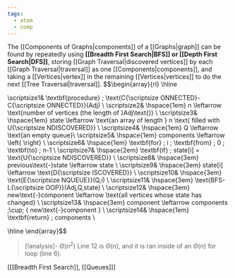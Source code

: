 ```yaml
---
tags:
  - atom
  - comp
---
```

The [[Components of Graphs|components]] of a [[Graphs|graph]] can be found by repeatedly using **[[Breadth First Search|BFS]] or [[Depth First Search|DFS]]**, storing [[Graph Traversal|discovered vertices]] by each [[Graph Traversal|traversal]] as one [[Components|components]], and taking a [[Vertices|vertex]] in the remaining [[Vertices|vertices]] to do the next [[Tree Traversal|traversal]].
$$\begin{array}{rl}
\hline

\scriptsize1& \textbf{procedure} \; \text{C{\scriptsize ONNECTED}-C{\scriptsize ONNECTED}}(Adj) \\
\scriptsize2& \hspace{1em} n \leftarrow \text{number of vertices (the length of }Adj\text{)} \\
\scriptsize3& \hspace{1em} state \leftarrow \text{an array of length } n \text{ filled with U{\scriptsize NDISCOVERED}} \\
\scriptsize4& \hspace{1em} Q \leftarrow \text{an empty queue}\\
\scriptsize5& \hspace{1em} components \leftarrow \left\{  \right\} \\
\scriptsize6& \hspace{1em} \textbf{for} \; i \; \textbf{from} \; 0 \; \textbf{to} \; n-1 \\
\scriptsize7& \hspace{2em} \textbf{if} \; state[i] = \text{U{\scriptsize NDISCOVERED}} \\
\scriptsize8& \hspace{3em} previous\text{-}state \leftarrow state \\
\scriptsize9& \hspace{3em} state[i] \leftarrow \text{D{\scriptsize ISCOVERED}} \\
\scriptsize10& \hspace{3em} \text{E{\scriptsize NQUEUE}}(Q,i) \\
\scriptsize11& \hspace{3em} \text{BFS-L{\scriptsize OOP}}(Adj,Q,state) \\
\scriptsize12& \hspace{3em} new\text{-}component \leftarrow \text{all vertices whose state has changed} \\
\scriptsize13& \hspace{3em} component \leftarrow components \;\cup\; \{ new\text{-}component \}  \\
\scriptsize14& \hspace{1em} \textbf{return} \; components \\

\hline
\end{array}$$
> [!analysis]- $\Theta(n^2)$
> Line $12$ is $\Theta(n)$, and it is ran inside of an $\Theta(n)$ for loop (line $6$).

\[[[Breadth First Search]], [[Queues]]\]